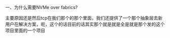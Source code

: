 一、为什么需要NVMe over fabrics?

主要原因还是然后tcp在我们那个的那个里面，我们还提供了一个那个抽象层去新用户在解决方案，呃，这个的话目前的话其实那个就是就是全是就是那个发的这个项目里面的一个项目